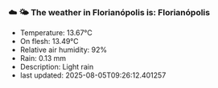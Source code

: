 ### ☁️ 🌤️  The weather in Florianópolis is: Florianópolis

- Temperature: 13.67°C
- On flesh: 13.49°C
- Relative air humidity: 92%
- Rain: 0.13 mm
- Description: Light rain
- last updated: 2025-08-05T09:26:12.401257

